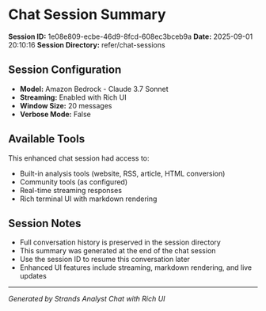 # Chat Session Summary

**Session ID:** 1e08e809-ecbe-46d9-8fcd-608ec3bceb9a
**Date:** 2025-09-01 20:10:16
**Session Directory:** refer/chat-sessions

## Session Configuration
- **Model:** Amazon Bedrock - Claude 3.7 Sonnet
- **Streaming:** Enabled with Rich UI
- **Window Size:** 20 messages
- **Verbose Mode:** False

## Available Tools
This enhanced chat session had access to:
- Built-in analysis tools (website, RSS, article, HTML conversion)
- Community tools (as configured)
- Real-time streaming responses
- Rich terminal UI with markdown rendering

## Session Notes
- Full conversation history is preserved in the session directory
- This summary was generated at the end of the chat session
- Use the session ID to resume this conversation later
- Enhanced UI features include streaming, markdown rendering, and live updates

---
*Generated by Strands Analyst Chat with Rich UI*
